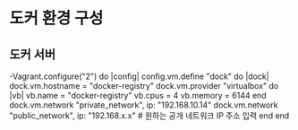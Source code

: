 # 도커 환경 구성
## 도커 서버
-Vagrant.configure("2") do |config|
    config.vm.define "dock" do |dock|
        dock.vm.hostname = "docker-registry"
        dock.vm.provider "virtualbox" do |vb|
            vb.name = "docker-registry"
            vb.cpus = 4 
            vb.memory = 6144
        end
        dock.vm.network "private_network", ip: "192.168.10.14"
        dock.vm.network "public_network", ip: "192.168.x.x" # 원하는 공개 네트워크 IP 주소 입력
    end
end

